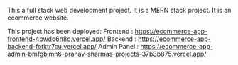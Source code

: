 This a full stack web development project. It is a MERN stack project. It is an ecommerce website.

This project has been deployed:
Frontend : https://ecommerce-app-frontend-4bwdo6n8o.vercel.app/
Backend : https://ecommerce-app-backend-fotktr7cu.vercel.app/
Admin Panel : https://ecommerce-app-admin-bmfgbjmn6-pranav-sharmas-projects-37b3b875.vercel.app/
